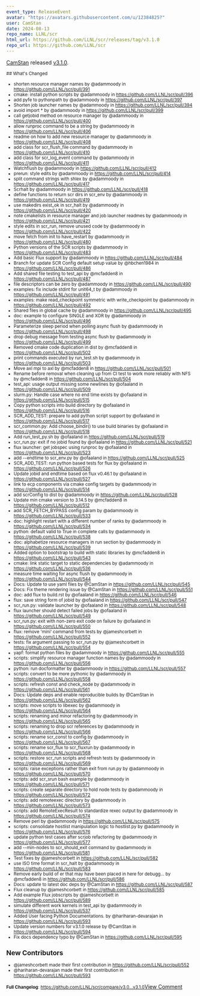 ```yaml
---
event_type: ReleaseEvent
avatar: "https://avatars.githubusercontent.com/u/12384825?"
user: CamStan
date: 2024-08-13
repo_name: LLNL/scr
html_url: https://github.com/LLNL/scr/releases/tag/v3.1.0
repo_url: https://github.com/LLNL/scr
---
```


<a href='https://github.com/CamStan' target='_blank'>CamStan</a> released <a href='https://github.com/LLNL/scr/releases/tag/v3.1.0' target='_blank'>v3.1.0</a>.

<small>## What's Changed
* shorten resource manager names by @adammoody in https://github.com/LLNL/scr/pull/391
* cmake: install python scripts by @adammoody in https://github.com/LLNL/scr/pull/396
* add pyfe to pythonpath by @adammoody in https://github.com/LLNL/scr/pull/397
* Shorten job launcher names by @adammoody in https://github.com/LLNL/scr/pull/394
* avoid import * by @adammoody in https://github.com/LLNL/scr/pull/399
* call getjobid method on resource manager by @adammoody in https://github.com/LLNL/scr/pull/400
* allow runproc command to be a string by @adammoody in https://github.com/LLNL/scr/pull/406
* readme on how to add new resource manager by @adammoody in https://github.com/LLNL/scr/pull/408
* add class for scr_flush_file command by @adammoody in https://github.com/LLNL/scr/pull/410
* add class for scr_log_event command by @adammoody in https://github.com/LLNL/scr/pull/411
* Watchflush by @adammoody in https://github.com/LLNL/scr/pull/412
* prerun: style edits by @adammoody in https://github.com/LLNL/scr/pull/414
* split command strings with shlex by @adammoody in https://github.com/LLNL/scr/pull/417
* Scrhalt by @adammoody in https://github.com/LLNL/scr/pull/418
* define functions to return scr dirs in scr_env by @adammoody in https://github.com/LLNL/scr/pull/419
* use makedirs exist_ok in scr_halt by @adammoody in https://github.com/LLNL/scr/pull/420
* note cmakelists in resource manager and job launcher readmes by @adammoody in https://github.com/LLNL/scr/pull/421
* style edits in scr_run, remove unused code by @adammoody in https://github.com/LLNL/scr/pull/422
* move fetch from init to have_restart by @adammoody in https://github.com/LLNL/scr/pull/480
* Python versions of the SCR scripts by @adammoody in https://github.com/LLNL/scr/pull/483
* Add basic Flux support by @adammoody in https://github.com/LLNL/scr/pull/484
* Branch for update SCR Config default setup value by @hbchen1984 in https://github.com/LLNL/scr/pull/486
* Add shared file testing to test_api by @mcfadden8 in https://github.com/LLNL/scr/pull/487
* file descriptors can be zero by @adammoody in https://github.com/LLNL/scr/pull/490
* examples: fix include stdint for unit64_t by @adammoody in https://github.com/LLNL/scr/pull/491
* examples: make read_checkpoint symmetric with write_checkpoint by @adammoody in https://github.com/LLNL/scr/pull/492
* Shared files in global cache by @adammoody in https://github.com/LLNL/scr/pull/495
* doc: example to configure SINGLE and XOR by @adammoody in https://github.com/LLNL/scr/pull/496
* Parameterize sleep period when polling async flush by @adammoody in https://github.com/LLNL/scr/pull/498
* drop debug message from testing async flush by @adammoody in https://github.com/LLNL/scr/pull/499
* Removed cmake code duplication in dist by @mcfadden8 in https://github.com/LLNL/scr/pull/502
* print commands executed by run_test.sh by @adammoody in https://github.com/LLNL/scr/pull/503
* Move axl mpi to axl by @mcfadden8 in https://github.com/LLNL/scr/pull/501
* Rename before removal when cleaning up from CI test to work more reliably with NFS by @mcfadden8 in https://github.com/LLNL/scr/pull/504
* test_api: usage output missing some newlines by @ofaaland in https://github.com/LLNL/scr/pull/509
* slurm.py: Handle case where no end time exists by @ofaaland in https://github.com/LLNL/scr/pull/515
* Copy python scripts into build directory by @ofaaland in https://github.com/LLNL/scr/pull/516
* SCR_ADD_TEST: prepare to add python script support by @ofaaland in https://github.com/LLNL/scr/pull/517
* scr_common.py: Add choose_bindir() to use build binaries by @ofaaland in https://github.com/LLNL/scr/pull/518
* Add run_test_py.sh by @ofaaland in https://github.com/LLNL/scr/pull/519
* scr_run.py: exit if no jobid found by @ofaaland in https://github.com/LLNL/scr/pull/521
* flux launcher: get jobspec using runproc by @ofaaland in https://github.com/LLNL/scr/pull/523
* add --endtime to scr_env.py by @ofaaland in https://github.com/LLNL/scr/pull/525
* SCR_ADD_TEST: run python based tests for flux by @ofaaland in https://github.com/LLNL/scr/pull/526
* Update jobid and endtime based on flux v0.46.1 by @ofaaland in https://github.com/LLNL/scr/pull/527
* link to ecp components via cmake config targets by @adammoody in https://github.com/LLNL/scr/pull/514
* add scrConfig to dist by @adammoody in https://github.com/LLNL/scr/pull/528
* Update min cmake version to 3.14.5 by @mcfadden8 in https://github.com/LLNL/scr/pull/512
* add SCR_FETCH_BYPASS config param by @adammoody in https://github.com/LLNL/scr/pull/533
* doc: highlight restart with a different number of ranks by @adammoody in https://github.com/LLNL/scr/pull/534
* python: default valid to True in complete calls by @adammoody in https://github.com/LLNL/scr/pull/538
* doc: alphabetize resource managers in run section by @adammoody in https://github.com/LLNL/scr/pull/539
* Added option to bootstrap to build with static libraries by @mcfadden8 in https://github.com/LLNL/scr/pull/543
* cmake: link static target to static dependencies by @adammoody in https://github.com/LLNL/scr/pull/536
* measure time waiting for async flush by @adammoody in https://github.com/LLNL/scr/pull/544
* Docs: Update to use yaml files by @CamStan in https://github.com/LLNL/scr/pull/545
* Docs: Fix theme rendering issue by @CamStan in https://github.com/LLNL/scr/pull/551
* doc: add flux to build.rst by @ofaaland in https://github.com/LLNL/scr/pull/546
* flux: save string form of jobid by @ofaaland in https://github.com/LLNL/scr/pull/547
* scr_run.py: validate launcher by @ofaaland in https://github.com/LLNL/scr/pull/548
* flux launcher should detect failed jobs by @ofaaland in https://github.com/LLNL/scr/pull/549
* scr_run.py: exit with non-zero exit code on failure by @ofaaland in https://github.com/LLNL/scr/pull/550
* flux: remove 'mini' command from tests by @jameshcorbett in https://github.com/LLNL/scr/pull/552
* tests: fix argument passing to scr_run.py by @jameshcorbett in https://github.com/LLNL/scr/pull/554
* yapf: format python files by @adammoody in https://github.com/LLNL/scr/pull/555
* scripts: simplify resource manager function names by @adammoody in https://github.com/LLNL/scr/pull/556
* python: run docformatter by @adammoody in https://github.com/LLNL/scr/pull/557
* scripts: convert to be more pythonic by @adammoody in https://github.com/LLNL/scr/pull/558
* scripts: refresh const and check_node by @adammoody in https://github.com/LLNL/scr/pull/561
* Docs: Update deps and enable reproducible builds by @CamStan in https://github.com/LLNL/scr/pull/562
* scripts: move scripts to libexec by @adammoody in https://github.com/LLNL/scr/pull/564
* scripts: renaming and minor refactoring by @adammoody in https://github.com/LLNL/scr/pull/565
* scripts: renaming to drop scr references by @adammoody in https://github.com/LLNL/scr/pull/566
* scripts: rename scr_const to config by @adammoody in https://github.com/LLNL/scr/pull/567
* scripts: rename scr_flux to scr_fluxrun by @adammoody in https://github.com/LLNL/scr/pull/568
* scripts: restore scr_run scripts and refresh tests by @adammoody in https://github.com/LLNL/scr/pull/569
* scripts: raise exceptions rather than exit from run.py by @adammoody in https://github.com/LLNL/scr/pull/570
* scripts: add scr_srun bash example by @adammoody in https://github.com/LLNL/scr/pull/571
* scripts: create separate directory to hold node tests by @adammoody in https://github.com/LLNL/scr/pull/572
* scripts: add remoteexec directory by @adammoody in https://github.com/LLNL/scr/pull/573
* scripts: add RemoteExecResult to standardize rexec output by @adammoody in https://github.com/LLNL/scr/pull/574
* Remove perl by @adammoody in https://github.com/LLNL/scr/pull/575
* scripts: consolidate hostlist manipulation logic to hostlist.py by @adammoody in https://github.com/LLNL/scr/pull/576
* update python test cases after scrjob refactoring by @adammoody in https://github.com/LLNL/scr/pull/577
* add --min-nodes to scr_should_exit command by @adammoody in https://github.com/LLNL/scr/pull/581
* Test fixes by @jameshcorbett in https://github.com/LLNL/scr/pull/582
* use ISO time format in scr_halt by @adammoody in https://github.com/LLNL/scr/pull/583
* Remove early build of er that may have been placed in here for debugg… by @mcfadden8 in https://github.com/LLNL/scr/pull/586
* Docs: update to latest doc deps by @CamStan in https://github.com/LLNL/scr/pull/587
* Flux cleanup by @jameshcorbett in https://github.com/LLNL/scr/pull/585
* Add example Flux jobscripts by @jameshcorbett in https://github.com/LLNL/scr/pull/589
* simulate different work kernels in test_api by @adammoody in https://github.com/LLNL/scr/pull/537
* Added User facing Python Documentations. by @hariharan-devarajan in https://github.com/LLNL/scr/pull/593
* Update version numbers for v3.1.0 release by @CamStan in https://github.com/LLNL/scr/pull/594
* Fix docs dependency typo by @CamStan in https://github.com/LLNL/scr/pull/595

## New Contributors
* @jameshcorbett made their first contribution in https://github.com/LLNL/scr/pull/552
* @hariharan-devarajan made their first contribution in https://github.com/LLNL/scr/pull/593

**Full Changelog**: https://github.com/LLNL/scr/compare/v3.0...v3.1.0</small><a href='https://github.com/LLNL/scr/releases/tag/v3.1.0' target='_blank'>View Comment</a>